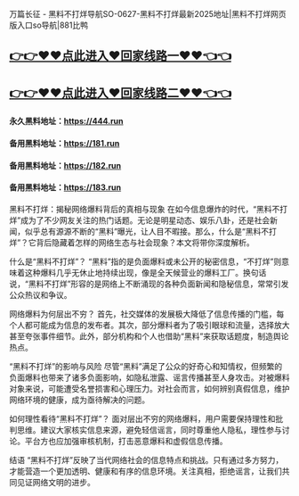 万篇长征 - 黑料不打烊导航SO-0627-黑料不打烊最新2025地址|黑料不打烊网页版入口so导航|881比鸭

## [👉👉♥♥点此进入♥回家线路一♥♥👈👈](https://unpkg.com/182run/index.html)
## [👉👉♥♥点此进入♥回家线路二♥♥👈👈](https://unpkg.com/182-1run/index.html)

#### 永久黑料地址：https://444.run
#### 备用黑料地址：https://181.run
#### 备用黑料地址：https://182.run
#### 备用黑料地址：https://183.run

黑料不打烊：揭秘网络爆料背后的真相与现象
在如今信息爆炸的时代，“黑料不打烊”成为了不少网友关注的热门话题。无论是明星动态、娱乐八卦，还是社会新闻，似乎总有源源不断的“黑料”曝光，让人目不暇接。那么，什么是“黑料不打烊”？它背后隐藏着怎样的网络生态与社会现象？本文将带你深度解析。

什么是“黑料不打烊”？
“黑料”指的是负面爆料或未公开的秘密信息，“不打烊”则意味着这种爆料几乎无休止地持续出现，像是全天候营业的爆料工厂。换句话说，“黑料不打烊”形容的是网络上不断涌现的各种负面新闻和隐秘信息，常常引发公众热议和争议。

网络爆料为何层出不穷？
首先，社交媒体的发展极大降低了信息传播的门槛，每个人都可能成为信息的发布者。其次，部分爆料者为了吸引眼球和流量，选择放大甚至夸张事件细节。此外，部分机构和个人也借助“黑料”来获取话题度，制造舆论热点。

“黑料不打烊”的影响与风险
尽管“黑料”满足了公众的好奇心和知情权，但频繁的负面爆料也带来了诸多负面影响，如隐私泄露、谣言传播甚至人身攻击。对被爆料对象来说，可能遭受名誉损害和心理压力。对社会而言，如何辨别真假信息，维护网络环境的健康，成为亟待解决的问题。

如何理性看待“黑料不打烊”？
面对层出不穷的网络爆料，用户需要保持理性和批判思维。建议大家核实信息来源，避免轻信谣言，同时尊重他人隐私，理性参与讨论。平台方也应加强审核机制，打击恶意爆料和虚假信息传播。

结语
“黑料不打烊”反映了当代网络社会的信息特点和挑战。只有通过多方努力，才能营造一个更加透明、健康和有序的信息环境。关注真相，拒绝谣言，让我们共同见证网络文明的进步。


